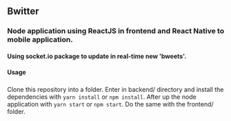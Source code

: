 ## Bwitter

### Node application using ReactJS in frontend and React Native to mobile application.
#### Using socket.io package to update in real-time new 'bweets'.
#### Usage
#####
Clone this repository into a folder. Enter in backend/ directory and install the dependencies with `yarn install` or `npm install`. After up the node application with `yarn start` or `npm start`.
Do the same with the frontend/ folder.

